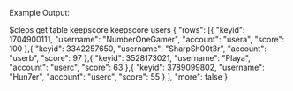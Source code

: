 

Example Output:

$cleos get table keepscore keepscore users
{
  "rows": [{
      "keyid": 1704900111,
      "username": "NumberOneGamer",
      "account": "usera",
      "score": 100
    },{
      "keyid": 3342257650,
      "username": "SharpSh00t3r",
      "account": "userb",
      "score": 97
    },{
      "keyid": 3528173021,
      "username": "Playa",
      "account": "userc",
      "score": 63
    },{
      "keyid": 3789099802,
      "username": "Hun7er",
      "account": "userc",
      "score": 55
    }
  ],
  "more": false
}
